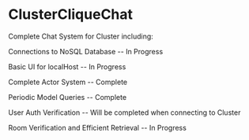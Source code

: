 # ClusterCliqueChat

Complete Chat System for Cluster including:

Connections to NoSQL Database -- In Progress

Basic UI for localHost -- In Progress

Complete Actor System -- Complete

Periodic Model Queries -- Complete

User Auth Verification -- Will be completed when connecting to Cluster

Room Verification and Efficient Retrieval -- In Progress
